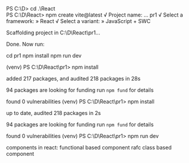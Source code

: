 PS C:\D> cd .\React\
PS C:\D\React> npm create vite@latest
√ Project name: ... pr1
√ Select a framework: » React
√ Select a variant: » JavaScript + SWC

Scaffolding project in C:\D\React\pr1...

Done. Now run:

  cd pr1
  npm install
  npm run dev


(venv) PS C:\D\React\pr1> npm install

added 217 packages, and audited 218 packages in 28s

94 packages are looking for funding
  run `npm fund` for details

found 0 vulnerabilities
(venv) PS C:\D\React\pr1> npm install

up to date, audited 218 packages in 2s

94 packages are looking for funding
  run `npm fund` for details

found 0 vulnerabilities
(venv) PS C:\D\React\pr1> npm run dev




components in react:
    functional based component
      rafc
    class based component